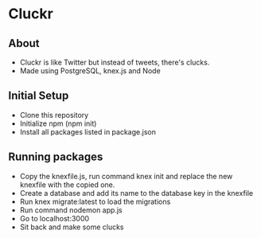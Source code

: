 
# Cluckr

## About
 - Cluckr is like Twitter but instead of tweets, there's clucks.
 - Made using PostgreSQL, knex.js and Node

## Initial Setup
- Clone this repository
- Initialize npm (npm init)
- Install all packages listed in package.json 

## Running packages
- Copy the knexfile.js, run command knex init and replace the new knexfile with the copied one.
- Create a database and add its name to the database key in the knexfile
- Run knex migrate:latest to load the migrations
- Run command nodemon app.js
- Go to localhost:3000
- Sit back and make some clucks

